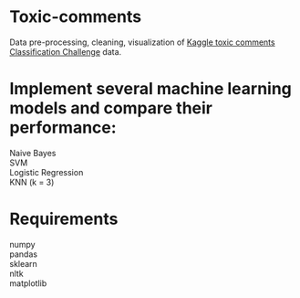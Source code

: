 # Toxic-comments
Data pre-processing, cleaning, visualization of [Kaggle toxic comments Classification Challenge](https://www.kaggle.com/c/jigsaw-toxic-comment-classification-challenge) data.      


# Implement several machine learning models and compare their performance:
Naive Bayes   
SVM    
Logistic Regression    
KNN (k = 3)

# Requirements
numpy    
pandas    
sklearn   
nltk    
matplotlib
